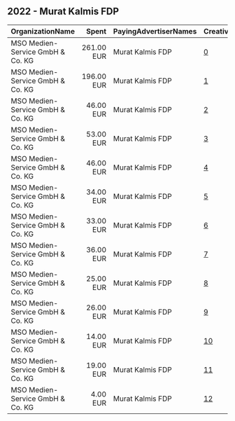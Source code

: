 ## 2022 - Murat Kalmis FDP 
|OrganizationName|Spent|PayingAdvertiserNames|CreativeUrls|Impressions|Genders|AgeBrackets|CountryCodes|BillingAddresses|CandidateBallotInformation|
|:---|---:|:---|:---|---:|:---|:---|:---|:---|:---|
|MSO Medien-Service GmbH & Co. KG|261.00 EUR|Murat Kalmis FDP|[0](https://www.snap.com/political-ads/asset/ac908ee71aa7339c7cd2f61346204e306e11174d71c6e3e4a5731f8a48ec19ed?mediaType=png)|31,097||18-25|germany|DE|Murat Kalmis|
|MSO Medien-Service GmbH & Co. KG|196.00 EUR|Murat Kalmis FDP|[1](https://www.snap.com/political-ads/asset/c9f2528f56f89dd903305056f0dd1f404edccb9027ef1db676669b61399ca472?mediaType=png)|16,077||18-25|germany|DE|Murat Kalmis|
|MSO Medien-Service GmbH & Co. KG|46.00 EUR|Murat Kalmis FDP|[2](https://www.snap.com/political-ads/asset/52af89e19ed1f0e33b8c959a22bbf5bd43992e4782fa0617e0dba00da2a50d50?mediaType=mp4)|6,688||18-25|germany|DE|Murat Kalmis|
|MSO Medien-Service GmbH & Co. KG|53.00 EUR|Murat Kalmis FDP|[3](https://www.snap.com/political-ads/asset/7423282249f0e735550b6fa52bb15230bc44b90c79792aa13d6c5551d2edaf9d?mediaType=png)|6,358||18-25|germany|DE|Murat Kalmis|
|MSO Medien-Service GmbH & Co. KG|46.00 EUR|Murat Kalmis FDP|[4](https://www.snap.com/political-ads/asset/7d6b4789f0c9612a5b4139de2bba8ca230da331115bacd8a96a9cad18d09ed47?mediaType=png)|4,641||18-25|germany|DE|Murat Kalmis|
|MSO Medien-Service GmbH & Co. KG|34.00 EUR|Murat Kalmis FDP|[5](https://www.snap.com/political-ads/asset/b3a325c7a18a50b67c92e4a8b16c6fded0c215527b46f23fddfc49ed757fdb08?mediaType=mp4)|4,491||18-25|germany|DE|Murat Kalmis|
|MSO Medien-Service GmbH & Co. KG|33.00 EUR|Murat Kalmis FDP|[6](https://www.snap.com/political-ads/asset/fe4fddfd2d32f726730df5f6854e219789cb366aded22e9ba12ffd493b535b49?mediaType=png)|3,859||18-25|germany|DE|Murat Kalmis|
|MSO Medien-Service GmbH & Co. KG|36.00 EUR|Murat Kalmis FDP|[7](https://www.snap.com/political-ads/asset/2988e1ba01db7f201f47430f8303366e482fa1626f16671220a643cd4567f74c?mediaType=png)|3,748||18-25|germany|DE|Murat Kalmis|
|MSO Medien-Service GmbH & Co. KG|25.00 EUR|Murat Kalmis FDP|[8](https://www.snap.com/political-ads/asset/749f2e1da5f8bb40258b22ede1cac93784c4efbff732563ec03e423a762f952d?mediaType=png)|2,939||18-25|germany|DE|Murat Kalmis|
|MSO Medien-Service GmbH & Co. KG|26.00 EUR|Murat Kalmis FDP|[9](https://www.snap.com/political-ads/asset/4f924d555fc07c51af5325490d45591dfccf6dff545de5929cca11f33f84fa3b?mediaType=png)|2,835||18-25|germany|DE|Murat Kalmis|
|MSO Medien-Service GmbH & Co. KG|14.00 EUR|Murat Kalmis FDP|[10](https://www.snap.com/political-ads/asset/feeebde475dbd696b472cada9e0890ac1a73b4261420aa03817ef655248adc54?mediaType=png)|1,595||18-25|germany|DE|Murat Kalmis|
|MSO Medien-Service GmbH & Co. KG|19.00 EUR|Murat Kalmis FDP|[11](https://www.snap.com/political-ads/asset/734af5ecc300ec084cf4bf1145c5f5640a0b67a4e9477d274fbe4c575f72c9ae?mediaType=mp4)|1,430||18-25|germany|DE|Murat Kalmis|
|MSO Medien-Service GmbH & Co. KG|4.00 EUR|Murat Kalmis FDP|[12](https://www.snap.com/political-ads/asset/73b9619f29732249513ce25eef5677a4c166776992e292567626a5ce806cedbe?mediaType=mp4)|561||18-25|germany|DE|Murat Kalmis|
